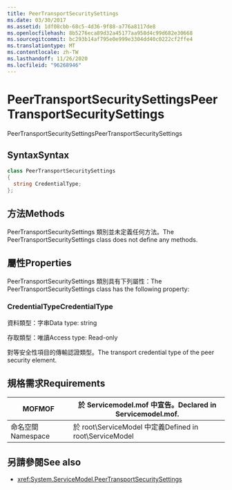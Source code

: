 ```yaml
---
title: PeerTransportSecuritySettings
ms.date: 03/30/2017
ms.assetid: 1df08cbb-68c5-4d36-9f88-a776a8117de8
ms.openlocfilehash: 8b5276eca89d32a45177aa958d4c99d682e30668
ms.sourcegitcommit: bc293b14af795e0e999e3304dd40c0222cf2ffe4
ms.translationtype: MT
ms.contentlocale: zh-TW
ms.lasthandoff: 11/26/2020
ms.locfileid: "96268946"
---
```

# <a name="peertransportsecuritysettings"></a><span data-ttu-id="20172-102">PeerTransportSecuritySettings</span><span class="sxs-lookup"><span data-stu-id="20172-102">PeerTransportSecuritySettings</span></span>

<span data-ttu-id="20172-103">PeerTransportSecuritySettings</span><span class="sxs-lookup"><span data-stu-id="20172-103">PeerTransportSecuritySettings</span></span>  
  
## <a name="syntax"></a><span data-ttu-id="20172-104">Syntax</span><span class="sxs-lookup"><span data-stu-id="20172-104">Syntax</span></span>  
  
```csharp
class PeerTransportSecuritySettings  
{  
  string CredentialType;  
};  
```  
  
## <a name="methods"></a><span data-ttu-id="20172-105">方法</span><span class="sxs-lookup"><span data-stu-id="20172-105">Methods</span></span>  

 <span data-ttu-id="20172-106">PeerTransportSecuritySettings 類別並未定義任何方法。</span><span class="sxs-lookup"><span data-stu-id="20172-106">The PeerTransportSecuritySettings class does not define any methods.</span></span>  
  
## <a name="properties"></a><span data-ttu-id="20172-107">屬性</span><span class="sxs-lookup"><span data-stu-id="20172-107">Properties</span></span>  

 <span data-ttu-id="20172-108">PeerTransportSecuritySettings 類別具有下列屬性：</span><span class="sxs-lookup"><span data-stu-id="20172-108">The PeerTransportSecuritySettings class has the following property:</span></span>  
  
### <a name="credentialtype"></a><span data-ttu-id="20172-109">CredentialType</span><span class="sxs-lookup"><span data-stu-id="20172-109">CredentialType</span></span>  

 <span data-ttu-id="20172-110">資料類型：字串</span><span class="sxs-lookup"><span data-stu-id="20172-110">Data type: string</span></span>  
  
 <span data-ttu-id="20172-111">存取類型：唯讀</span><span class="sxs-lookup"><span data-stu-id="20172-111">Access type: Read-only</span></span>  
  
 <span data-ttu-id="20172-112">對等安全性項目的傳輸認證類型。</span><span class="sxs-lookup"><span data-stu-id="20172-112">The transport credential type of the peer security element.</span></span>  
  
## <a name="requirements"></a><span data-ttu-id="20172-113">規格需求</span><span class="sxs-lookup"><span data-stu-id="20172-113">Requirements</span></span>  
  
|<span data-ttu-id="20172-114">MOF</span><span class="sxs-lookup"><span data-stu-id="20172-114">MOF</span></span>|<span data-ttu-id="20172-115">於 Servicemodel.mof 中宣告。</span><span class="sxs-lookup"><span data-stu-id="20172-115">Declared in Servicemodel.mof.</span></span>|  
|---------|-----------------------------------|  
|<span data-ttu-id="20172-116">命名空間</span><span class="sxs-lookup"><span data-stu-id="20172-116">Namespace</span></span>|<span data-ttu-id="20172-117">於 root\ServiceModel 中定義</span><span class="sxs-lookup"><span data-stu-id="20172-117">Defined in root\ServiceModel</span></span>|  
  
## <a name="see-also"></a><span data-ttu-id="20172-118">另請參閱</span><span class="sxs-lookup"><span data-stu-id="20172-118">See also</span></span>

- <xref:System.ServiceModel.PeerTransportSecuritySettings>
